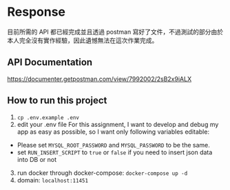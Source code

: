 # Response
目前所需的 API 都已經完成並且透過 postman 寫好了文件，不過測試的部分由於本人完全沒有實作經驗，因此遺憾無法在這次作業完成。

## API Documentation
  https://documenter.getpostman.com/view/7992002/2sB2x9iALX

## How to run this project

1. `cp .env.example .env`
2. edit your .env file
  For this assignment, I want to develop and debug my app as easy as possible, so I want only following variables editable:
  - Please set `MYSQL_ROOT_PASSWORD` and `MYSQL_PASSWORD` to be the same.
  - set `RUN_INSERT_SCRIPT` to `true` or `false` if you need to insert json data into DB or not
3. run docker through docker-compose: `docker-compose up -d`
4. domain: `localhost:11451`
